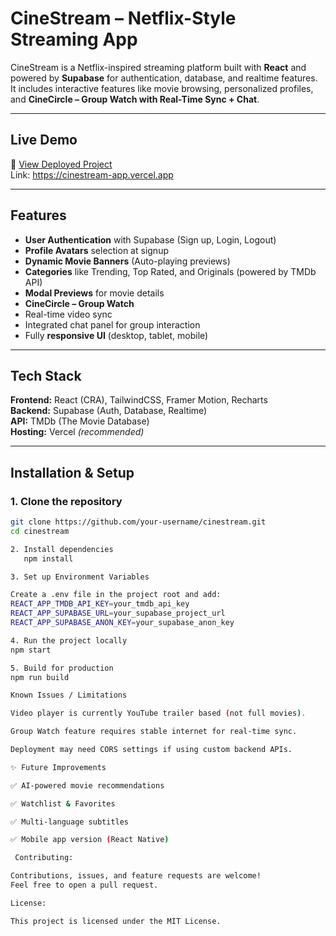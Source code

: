 # CineStream – Netflix-Style Streaming App

CineStream is a Netflix-inspired streaming platform built with **React** and powered by **Supabase** for authentication, database, and realtime features.  
It includes interactive features like movie browsing, personalized profiles, and **CineCircle – Group Watch with Real-Time Sync + Chat**.  

---

##  Live Demo
🔗 [View Deployed Project](#)  
Link: https://cinestream-app.vercel.app

---

##  Features
-  **User Authentication** with Supabase (Sign up, Login, Logout)  
-  **Profile Avatars** selection at signup  
- **Dynamic Movie Banners** (Auto-playing previews)  
-  **Categories** like Trending, Top Rated, and Originals (powered by TMDb API)  
-  **Modal Previews** for movie details  
-  **CineCircle – Group Watch**  
  - Real-time video sync  
  - Integrated chat panel for group interaction  
-  Fully **responsive UI** (desktop, tablet, mobile)  

---

##  Tech Stack
**Frontend:** React (CRA), TailwindCSS, Framer Motion, Recharts  
**Backend:** Supabase (Auth, Database, Realtime)  
**API:** TMDb (The Movie Database)  
**Hosting:** Vercel *(recommended)*  

---

##  Installation & Setup

### 1. Clone the repository
```bash
git clone https://github.com/your-username/cinestream.git
cd cinestream

2. Install dependencies
   npm install

3. Set up Environment Variables

Create a .env file in the project root and add:
REACT_APP_TMDB_API_KEY=your_tmdb_api_key
REACT_APP_SUPABASE_URL=your_supabase_project_url
REACT_APP_SUPABASE_ANON_KEY=your_supabase_anon_key

4. Run the project locally
npm start

5. Build for production
npm run build

Known Issues / Limitations

Video player is currently YouTube trailer based (not full movies).

Group Watch feature requires stable internet for real-time sync.

Deployment may need CORS settings if using custom backend APIs.

✨ Future Improvements

✅ AI-powered movie recommendations

✅ Watchlist & Favorites

✅ Multi-language subtitles

✅ Mobile app version (React Native)

 Contributing:

Contributions, issues, and feature requests are welcome!
Feel free to open a pull request.

License:

This project is licensed under the MIT License.
